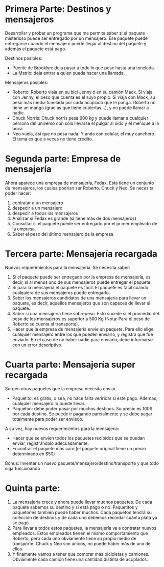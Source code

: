 # Primera Parte: Destinos y mensajeros

Desarrollar y probar un programa que me permita saber si el paquete misterioso puede ser entregado por un mensajero. Ese paquete puede entregarse cuando el mensajero puede llegar al destino del paquete y además el paquete está pago.

Destinos posibles:
* Puente de Brooklyn: deja pasar a todo lo que pese hasta una tonelada.
* La Matrix: deja entrar a quien pueda hacer una llamada.

Mensajeros posibles:
* Roberto: Roberto viaja en su bici Jenny ó en su camión Mack. Si viaja con Jenny, el peso que cuenta es el suyo propio. Si viaja con Mack, su peso más media tonelada por cada acoplado que le ponga. Roberto no tiene un mango (gracias que tiene cubiertas...), y no puede llamar a nadie.
* Chuck Norris: Chuck norris pesa 900 kg y puede llamar a cualquier persona del universo con sólo llevarse el pulgar al oído y el meñique a la boca
* Neo vuela, así que no pesa nada. Y anda con celular, el muy canchero. El tema es que a veces no tiene crédito.


# Segunda parte: Empresa de mensajería 

Ahora aparece una empresa de mensajería, Fedax. Esta tiene un conjunto de mensajeros, los cuales podrían ser Roberto, Chuck y Neo. 
Se necesita poder hacer:
1. contratar a un mensajero
2. despedir a un mensajero
3. despedir a todos los mensajeros
4. Analizar si Fedax es grande (si tiene más de dos mensajeros)
5. Consultar si el paquete puede ser entregado por el primer empleado de la empresa. 
6. Saber el peso del último mensajero de la empresa. 

# Tercera parte: Mensajería  recargada

Nuevos requerimientos para la mensajería.
Se necesita saber:
1.	Si el paquete puede ser entregado por la empresa de mensajería, es decir, si al menos uno de sus mensajeros puede entregar el paquete.
2.	Si para la mensajería el paquete es fácil. El paquete es fácil cuando cualquiera de sus mensajeros puede entregarlo.
3.	Saber los mensajeros candidatos de una mensajería para llevar un paquete, es decir, aquellos mensajeros que son capaces de llevar el paquete.
4.	Saber si una mensajería tiene sobrepeso. Esto sucede si el promedio del peso de los mensajeros es superior a 500 Kg (Nota: Para el peso de Roberto se cuenta el transporte).
5.	Hacer que la empresa de mensajería envíe un paquete. Para ello elige cualquier mensajero entre los que pueden enviarlo, y registra que fue enviado. En el caso de no haber nadie para enviarlo, debe informarse con un error descriptivo.


# Cuarta parte: Mensajería super recargada

Surgen otros paquetes que la empresa necesita enviar. 
*	Paquetito: es gratis, o sea, no hace falta veriricar si este pago. Ademas, cualquier mensajero lo puede llevar.
*	Paqueton: debe poder pasar por muchos destinos. Su precio es 100$ por cada destino. Se puede ir pagando parcialmente y se debe pagar totalmente para poder ser enviado.

A su vez, hay nuevos requerimientos para la mensajeria:
*	Hacer que se envien todos los paquetes recibidos que se puedan enviar, registrándolo adecuadamente.
* Encontrar el paquete más caro (el paquete original tiene un precio determinado en $50)

Bonus:
Inventar un nuevo paquete/mensajero/destino/transporte y que todo siga funcionando

# Quinta parte: 

1) La mensajería crece y ahora puede llevar muchos paquetes. De cada paquete sabemos su destino y si está pago o no. Paquetitos y paquetones también puede haber muchos. Cada paqueton tendrá su colección de destinos y de cada uno debemos recordar cuánta plata ya se pagó.
2) Para llevar a todos estos paquetes, la mensajería va a contratar nuevos empleados. Estos empleados tienen el mismo comportamiento que Roberto, pero cada uno obviamente tiene su propio medio de transporte. Chuck y Neo son únicos, no puede haber más de uno de ellos.
3) Y finamente vamos a tener que comprar más bicicletas y camiones. Obviamente cada camión tiene una cantidad distinta de acoplados.

